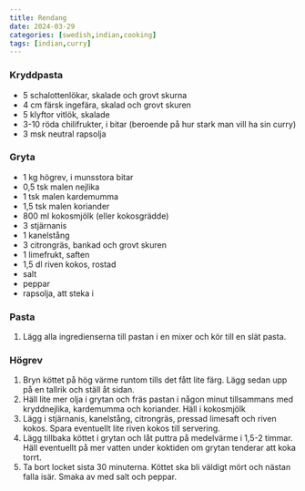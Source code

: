 ```yaml
---
title: Rendang
date: 2024-03-29
categories: [swedish,indian,cooking]
tags: [indian,curry]
---
```


### Kryddpasta

- 5 schalottenlökar, skalade och grovt skurna
- 4 cm färsk ingefära, skalad och grovt skuren
- 5 klyftor vitlök, skalade
- 3-10 röda chilifrukter, i bitar (beroende på hur stark man vill ha sin curry)
- 3 msk neutral rapsolja

### Gryta

- 1 kg högrev, i munsstora bitar
- 0,5 tsk malen nejlika
- 1 tsk malen kardemumma
- 1,5 tsk malen koriander
- 800 ml kokosmjölk (eller kokosgrädde)
- 3 stjärnanis
- 1 kanelstång
- 3 citrongräs, bankad och grovt skuren
- 1 limefrukt, saften
- 1,5 dl riven kokos, rostad
- salt
- peppar
- rapsolja, att steka i

### Pasta

1. Lägg alla ingredienserna till pastan i en mixer och kör till en slät pasta.

### Högrev

1. Bryn köttet på hög värme runtom tills det fått lite färg. Lägg sedan upp på en tallrik och ställ åt sidan.
2. Häll lite mer olja i grytan och fräs pastan i någon minut tillsammans med
kryddnejlika, kardemumma och koriander. Häll i kokosmjölk
3. Lägg i stjärnanis, kanelstång, citrongräs, pressad limesaft och riven kokos. Spara eventuellt lite riven kokos till servering.
4. Lägg tillbaka köttet i grytan och låt puttra på medelvärme i 1,5-2 timmar.
Häll eventuellt på mer vatten under koktiden om grytan tenderar att koka torrt.
5. Ta bort locket sista 30 minuterna. Köttet ska bli väldigt mört och nästan falla isär. Smaka av med salt och peppar.
